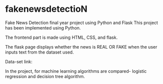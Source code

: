 # fakenewsdetectioN
Fake News Detection final year project using Python and Flask
This project has been implemented using Python.

The frontend part is made using HTML, CSS, and flask.

The flask page displays whether the news is REAL OR FAKE when the user inputs text from the dataset used.

Data-set link:

In the project, for machine learning algorithms are compared- logistic regression and decision tree algorithm.
